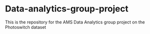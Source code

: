 # Data-analytics-group-project

This is the repository for the AMS Data Analytics group project on the Photoswitch dataset

